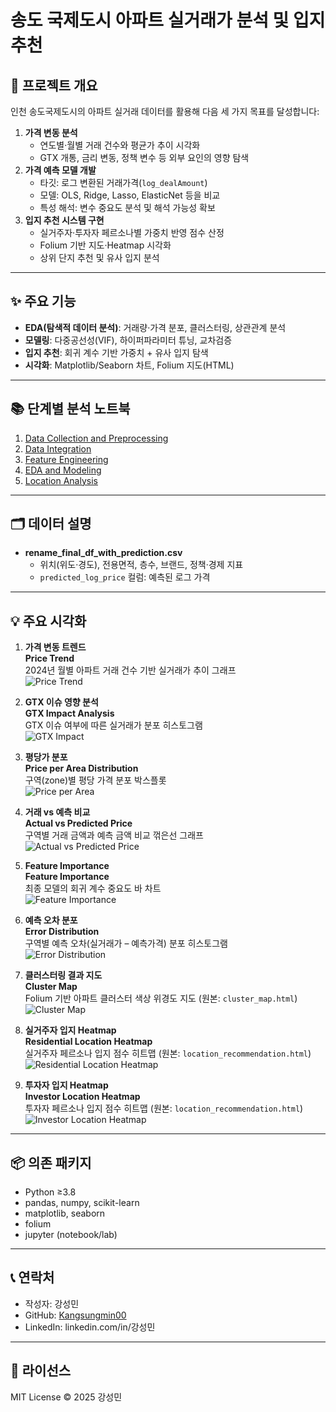 # 송도 국제도시 아파트 실거래가 분석 및 입지 추천

## 📌 프로젝트 개요  
인천 송도국제도시의 아파트 실거래 데이터를 활용해 다음 세 가지 목표를 달성합니다:  
1. **가격 변동 분석**  
   - 연도별·월별 거래 건수와 평균가 추이 시각화  
   - GTX 개통, 금리 변동, 정책 변수 등 외부 요인의 영향 탐색  
2. **가격 예측 모델 개발**  
   - 타깃: 로그 변환된 거래가격(`log_dealAmount`)  
   - 모델: OLS, Ridge, Lasso, ElasticNet 등을 비교  
   - 특성 해석: 변수 중요도 분석 및 해석 가능성 확보  
3. **입지 추천 시스템 구현**  
   - 실거주자·투자자 페르소나별 가중치 반영 점수 산정  
   - Folium 기반 지도·Heatmap 시각화  
   - 상위 단지 추천 및 유사 입지 분석  

---

## ✨ 주요 기능  
- **EDA(탐색적 데이터 분석)**: 거래량·가격 분포, 클러스터링, 상관관계 분석  
- **모델링**: 다중공선성(VIF), 하이퍼파라미터 튜닝, 교차검증  
- **입지 추천**: 회귀 계수 기반 가중치 + 유사 입지 탐색  
- **시각화**: Matplotlib/Seaborn 차트, Folium 지도(HTML)  

---

## 📚 단계별 분석 노트북

1. [Data Collection and Preprocessing](1.%20Data%20Collection%20and%20Preprocessing.ipynb)  
2. [Data Integration](2.%20Data%20Integration.ipynb)  
3. [Feature Engineering](3.%20Feature%20Engineering.ipynb)  
4. [EDA and Modeling](4.%20EDA%20and%20Modeling.ipynb)  
5. [Location Analysis](5.%20Location%20Analysis.ipynb)  

---

## 🗂️ 데이터 설명  
- **rename_final_df_with_prediction.csv**  
  - 위치(위도·경도), 전용면적, 층수, 브랜드, 정책·경제 지표  
  - `predicted_log_price` 컬럼: 예측된 로그 가격
 
---

## 💡 주요 시각화

1. **가격 변동 트렌드**  
   **Price Trend**  
   2024년 월별 아파트 거래 건수 기반 실거래가 추이 그래프  
   ![Price Trend](results/price_trend.png)

2. **GTX 이슈 영향 분석**  
   **GTX Impact Analysis**  
   GTX 이슈 여부에 따른 실거래가 분포 히스토그램  
   ![GTX Impact](results/gtx_impact.png)

3. **평당가 분포**  
   **Price per Area Distribution**  
   구역(zone)별 평당 가격 분포 박스플롯  
   ![Price per Area](results/price_per_area.png)

4. **거래 vs 예측 비교**  
   **Actual vs Predicted Price**  
   구역별 거래 금액과 예측 금액 비교 꺾은선 그래프  
   ![Actual vs Predicted Price](results/actual_vs_predicted.png)

5. **Feature Importance**  
   **Feature Importance**  
   최종 모델의 회귀 계수 중요도 바 차트  
   ![Feature Importance](results/feature_importance.png)

6. **예측 오차 분포**  
   **Error Distribution**  
   구역별 예측 오차(실거래가 – 예측가격) 분포 히스토그램  
   ![Error Distribution](results/error_distribution.png)

7. **클러스터링 결과 지도**  
   **Cluster Map**  
   Folium 기반 아파트 클러스터 색상 위경도 지도 (원본: `cluster_map.html`)  
   ![Cluster Map](results/cluster_map.png)

8. **실거주자 입지 Heatmap**  
   **Residential Location Heatmap**  
   실거주자 페르소나 입지 점수 히트맵 (원본: `location_recommendation.html`)  
   ![Residential Location Heatmap](results/residential_heatmap.png)

9. **투자자 입지 Heatmap**  
   **Investor Location Heatmap**  
   투자자 페르소나 입지 점수 히트맵 (원본: `location_recommendation.html`)  
   ![Investor Location Heatmap](results/investor_heatmap.png)
---

## 📦 의존 패키지  
- Python ≥3.8  
- pandas, numpy, scikit-learn  
- matplotlib, seaborn  
- folium  
- jupyter (notebook/lab)  

---

## 📞 연락처  
- 작성자: 강성민  
- GitHub: [Kangsungmin00](https://github.com/Kangsungmin00)  
- LinkedIn: linkedin.com/in/강성민  

---

## 📄 라이선스  
MIT License © 2025 강성민  

